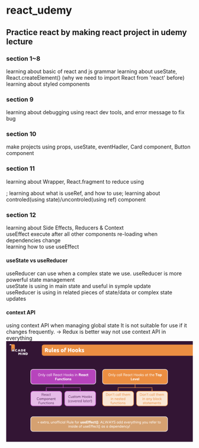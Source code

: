# react_udemy

## Practice react by making react project in udemy lecture

### section 1~8
learning about basic of react and js grammar
learning  about useState, React.createElement() (why we need to import React from 'react' before) 
learning about styled components

### section 9
learning about debugging
using react dev tools, and error message to fix bug

### section 10
make projects using props, useState, eventHadler, Card component, Button component

### section 11
learning about Wrapper, React.fragment to reduce using <div>;
learning about what is useRef, and how to use;
learning about controled(using state)/uncontroled(using ref) component

### section 12
learning about Side Effects, Reducers & Context  
useEffect execute after all other components re-loading when dependencies change  
learning how to use useEffect  

#### useState vs useReducer
useReducer can use when a complex state we use. useReducer is more powerful state management  
useState is using in main state and useful in symple update  
useReducer is using in related pieces of state/data or complex state updates

#### context API
using context API when managing global state
It is not suitable for use if it changes frequently. -> Redux is better way
not use context API in everything
![Rules of Hooks](images/RoH.png)
